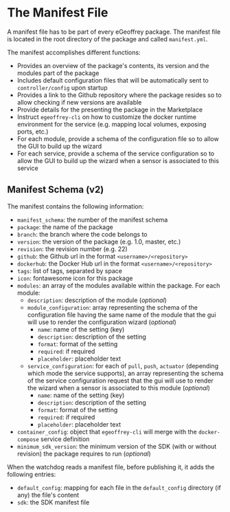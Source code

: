 # The Manifest File

A manifest file has to be part of every eGeoffrey package. The manifest file is located in the root directory of the package and called `manifest.yml`.

The manifest accomplishes different functions:

* Provides an overview of the package's contents, its version and the modules part of the package
* Includes default configuration files that will be automatically sent to `controller/config` upon startup
* Provides a link to the Github repository where the package resides so to allow checking if new versions are available
* Provide details for the presenting the package in the Marketplace
* Instruct `egeoffrey-cli` on how to customize the docker runtime environment for the service (e.g. mapping local volumes, exposing ports, etc.)
* For each module, provide a schema of the configuration file so to allow the GUI to build up the wizard
* For each service, provide a schema of the service configuration so to allow the GUI to build up the wizard when a sensor is associated to this service 

## Manifest Schema (v2)

The manifest contains the following information:

* `manifest_schema`: the number of the manifest schema
* `package`: the name of the package
* `branch`: the branch where the code belongs to
* `version`: the version of the package (e.g. 1.0, master, etc.)
* `revision`: the revision number (e.g. 22)
* `github`: the Github url in the format `<username>/<repository>`
* `dockerhub`: the Docker Hub url in the format `<username>/<repository>`
* `tags`: list of tags, separated by space
* `icon`: fontawesome icon for this package
* `modules`: an array of the modules available within the package. For each module:
    * `description`: description of the module (*optional*)
    * `module_configuration`: array representing the schema of the configuration file having the same name of the module that the gui will use to render the configuration wizard (*optional*)
        * `name`: name of the setting (key)
        * `description`: description of the setting
        * `format`: format of the setting
        * `required`: if required
        * `placeholder`: placeholder text
    * `service_configuration`: for each of `pull`, `push`, `actuator` (depending which mode the service supports), an array representing the schema of the service configuration request that the gui will use to render the wizard when a sensor is associated to this module (*optional*)
        * `name`: name of the setting (key)
        * `description`: description of the setting
        * `format`: format of the setting
        * `required`: if required
        * `placeholder`: placeholder text
* `container_config`: object that `egeoffrey-cli` will merge with the `docker-compose` service definition 
* `minimum_sdk_version`: the minimum version of the SDK (with or without revision) the package requires to run (*optional*)

When the watchdog reads a manifest file, before publishing it, it adds the following entries:

* `default_config`: mapping for each file in the `default_config` directory (if any) the file's content
* `sdk`: the SDK manifest file
